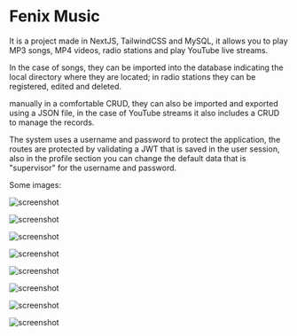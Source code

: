 # Fenix Music

It is a project made in NextJS, TailwindCSS and MySQL, it allows you to play MP3 songs, MP4 videos, radio stations and play YouTube live streams.

In the case of songs, they can be imported into the database indicating the local directory where they are located; in radio stations they can be registered, edited and deleted.

manually in a comfortable CRUD, they can also be imported and exported using a JSON file, in the case of YouTube streams it also includes a CRUD to manage the records.

The system uses a username and password to protect the application, the routes are protected by validating a JWT that is saved in the user session, also in the profile section you can change the default data that is "supervisor" for the username and password.

Some images:

![screenshot](https://blogger.googleusercontent.com/img/b/R29vZ2xl/AVvXsEi6kmnWSMhgM2b-aRKeb-l1Oeoc-kTixk3hyM9C4FWPZNK6nAYVKenOVbkCVoednZFUv5TL3Z1Q0Q88WikmQcsOi19Ab63ya08Xas44W0CZiO1h0bVa94-8ZI23bMctKG1kUMZ0AsladPu2YRnAczUyUzUkS04XGRdJK-WMzpElr6J1IS34hIsLO3FFRpM/s1919/1.png)

![screenshot](https://blogger.googleusercontent.com/img/b/R29vZ2xl/AVvXsEj1EhzmK3M2t0KtzaR63RDmJbPjrTOQMEv_iXcvaUBjv781b29BCnZuE5Cm1m8e1XeACNNIbzPCWwxh731CBFMSsdVoi17KSkehHfeNEs3knOeIpJo539NYY0qy78SA7k9IixThRy3rPrVWSp_VDKpfEAnpOC2SQO_wPRBTPgkK8KFvup0gZcQHWBZNPG4/s1919/2.png)

![screenshot](https://blogger.googleusercontent.com/img/b/R29vZ2xl/AVvXsEi_PbFt3zpl2ibAi-DNcpi8cO3HoLANXDWGasiVJEFDHqhLFx1mkOjrHvRSPTK9kdtynvcinfPSu72oQeBSCzMIRur6b66kZcn4fpYML1V4BBSO4zdGFCP31aI-Yq68LhL17co48fWe0ZOIK6vi6-pozF90B3u31r1cF3WdZGzGu_vd3d9qlZn-dKaUET8/s1919/3.png)

![screenshot](https://blogger.googleusercontent.com/img/b/R29vZ2xl/AVvXsEhR__mpZI0Woi1QOoNlkOPJuriVCwTPGUNQbI97sh7etzTqjpCz4hZnMme8MwMq4RLq_F7FATl7-RWlCISuztmQgXUsOO56Qq940iLH2HYj9kvHZwzikthKkSJaoAzDh0XL-O8iK1cOjkcYRc1DhtHooKBnHffIz0i2yZrclmiXXtV8PPbK0HuTgVlu88A/s1919/4.png)

![screenshot](https://blogger.googleusercontent.com/img/b/R29vZ2xl/AVvXsEhoypN42aagO3EtHJsSy7VGkGXbW6QyjKv5GCoZMhDsqyzEm3RK29trW55fg9LfaXnoJjvvX1r_MuBs89x38KiBATVqBcw4kaL0QDkzT1Afxn0BBRByFEFjLacjXyr0ZVVNGeKlmtMFg2XOvN-rkqqbSxip4Tp91EiDaroHdIX0i1A32x0Ll2Z6ITCctjs/s1919/5.png)

![screenshot](https://blogger.googleusercontent.com/img/b/R29vZ2xl/AVvXsEgYGdOIwZkYB82W-bJ3TLOdHr8zCL2SbAg7x_tYCh5rPych3zxt2nYbrpz-Tqh7lYK8n6WH5qaRy3an72avgFGlE9_M0U9IYsIswOwbhgT0qPUfdFIaPJbVBGPhIx40472BvGaxiYGgYBPj1O1jIEBTq_G_1d5othNiphj1bRyvCCI2Q2JbLDQiI51X4IE/s1919/6.png)

![screenshot](https://blogger.googleusercontent.com/img/b/R29vZ2xl/AVvXsEjeZWk-EyYOTDuWqgvBmaJiSz8M49_w4vjEQ63557q2DBHWhtR6xOL-Zl_cCI5pljbYN7SegssP-4P0oFHliXtbuwE0s4VkEuwGpTAHna7SfDHywqz8EYDaWbpNAY5sfZ3-IDF4mjYh-cmtztncDfjIvxr1gp8uX02RBidzjRHx0c5uvHF7OD__XdRnuI4/s1919/7.png)

![screenshot](https://blogger.googleusercontent.com/img/b/R29vZ2xl/AVvXsEhtxOgymf5aDKxo1rDalyJ_Aqealzigf5jrDuAQtbHIba_Sw_mPc5mfZQBSOqPWkXumhppXym45lQxmDxGOWxi6gB5kAeFLQwt-uW4vVfH3fMX2L6cxf65tHTBqR29Bf3aIR9teLaR7EoKNAOtpFP9BWeARNMbAKecAtdfu7qxPI0djTkYeA4gIQYZ8Ikg/s1919/8.png)
